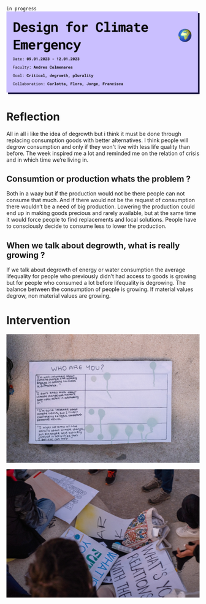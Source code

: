 `in progress`
![page header](../../images/Bearbeitet/DesignforClimateEmergencyCover.png)

# Reflection
All in all i like the idea of degrowth but i think it must be done through replacing consumption goods with better alternatives. I think people will degrow consumption and only if they won't live with less life quality than before. The week inspired me a lot and reminded me on the relation of crisis and in which time we‘re living in. 

## Consumtion or production whats the problem ? 
Both in a waay but if the production would not be there people can not consume that much. And if there would not be the request of consumption there wouldn’t be a need of big production. Lowering the production could end up in making goods precious and rarely available, but at the same time it would force people to find replacements and local solutions. People have to consciously decide to consume less to lower the production.

## When we talk about degrowth, what is really growing ? 
If we talk about degrowth of energy or water consumption the average lifequality for people who previously didn’t had access to goods is growing but for people who consumed a lot before lifequality is degrowing. The balance between the consumption of people is growing. If material values degrow, non material values are growing. 

# Intervention
![page header](../images/DesignForClimatEmergency/DSCF9449.jpg)

![page header](../images/DesignForClimatEmergency/DSCF9454.jpg)